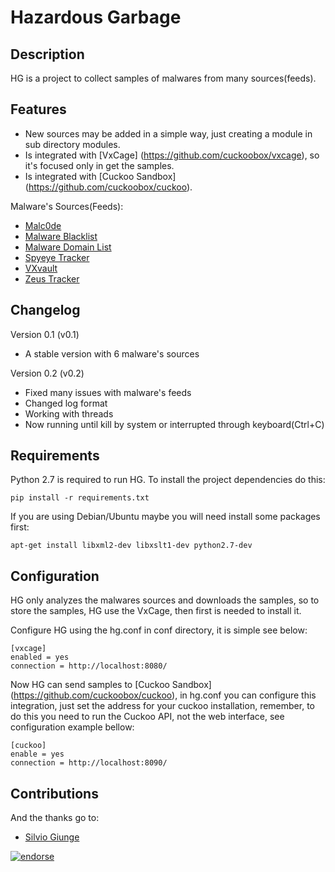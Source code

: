 Hazardous Garbage
=================

Description
-----------

HG is a project to collect samples of malwares from many sources(feeds).

Features
--------

* New sources may be added in a simple way, just creating a module in sub directory modules.
* Is integrated with [VxCage] (https://github.com/cuckoobox/vxcage), so it's focused only in get the samples. 
* Is integrated with [Cuckoo Sandbox] (https://github.com/cuckoobox/cuckoo).

Malware's Sources(Feeds):

* [Malc0de](http://malc0de.com/)
* [Malware Blacklist](http://www.malwareblacklist.com)
* [Malware Domain List](http://www.malwaredomainlist.com/)
* [Spyeye Tracker](https://spyeyetracker.abuse.ch/)
* [VXvault](http://vxvault.siri-urz.net/)
* [Zeus Tracker](https://zeustracker.abuse.ch/)

Changelog
---------

Version 0.1 (v0.1)
* A stable version with 6 malware's sources

Version 0.2 (v0.2)
* Fixed many issues with malware's feeds
* Changed log format
* Working with threads
* Now running until kill by system or interrupted through keyboard(Ctrl+C)

Requirements
------------

Python 2.7 is required to run HG. To install the project dependencies do this:

	pip install -r requirements.txt

If you are using Debian/Ubuntu maybe you will need install some packages first:

    apt-get install libxml2-dev libxslt1-dev python2.7-dev

Configuration
-------------

HG only analyzes the malwares sources and downloads the samples, so to store the samples, HG use
the VxCage, then first is needed to install it.

Configure HG using the hg.conf in conf directory, it is simple see below:

	[vxcage]
	enabled = yes
	connection = http://localhost:8080/

Now HG can send samples to [Cuckoo Sandbox] (https://github.com/cuckoobox/cuckoo), in hg.conf you
can configure this integration, just set the address for your cuckoo installation, remember, to do this you
need to run the Cuckoo API, not the web interface, see configuration example bellow:

	[cuckoo]
	enable = yes
	connection = http://localhost:8090/

Contributions
-------------

And the thanks go to:

* [Silvio Giunge](https://github.com/SilvioGiunge)

[![endorse](https://api.coderwall.com/neriberto/endorsecount.png)](https://coderwall.com/neriberto)
